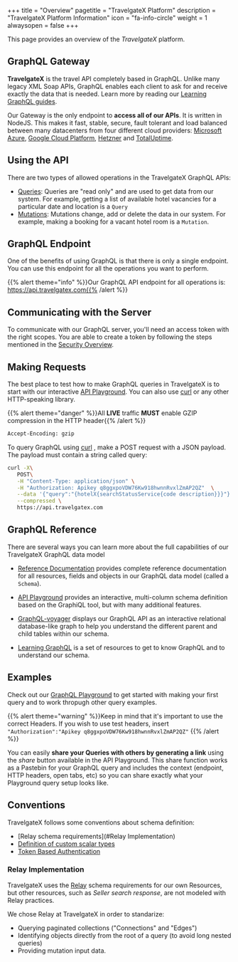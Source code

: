 +++
title = "Overview"
pagetitle = "TravelgateX Platform"
description = "TravelgateX Platform Information"
icon = "fa-info-circle"
weight = 1
alwaysopen = false
+++

This page provides an overview of the _TravelgateX_ platform.

## GraphQL Gateway

**TravelgateX** is the travel API completely based in GraphQL. Unlike many legacy XML Soap APIs, GraphQL enables each client to ask for and receive exactly the data that is needed. Learn more by reading our [Learning GraphQL guides](/learning-graphql/overview/#graphql-at-travelgatex).

Our Gateway is the only endpoint to **access all of our APIs**. It is written in NodeJS. This makes it fast, stable, secure, fault tolerant and load balanced between many datacenters from four different cloud providers: [Microsoft Azure](https://azure.microsoft.com/), [Google Cloud Platform](https://cloud.google.com/), [Hetzner](https://www.hetzner.de/) and [TotalUptime](http://totaluptime.com/).

## Using the API

There are two types of allowed operations in the TravelgateX GraphQL APIs:

* [Queries](https://docs.travelgatex.com/travelgatex/reference/schema/query/): Queries are "read only" and are used to get data from our system. For example, getting a list of available hotel vacancies for a particular date and location is a `Query`
* [Mutations](https://docs.travelgatex.com/travelgatex/reference/schema/mutation/): Mutations change, add or delete the data in our system. For example, making a booking for a vacant hotel room is a `Mutation`.

## GraphQL Endpoint

One of the benefits of using GraphQL is that there is only a single endpoint. You can use this endpoint for all the operations you want to perform.

{{% alert theme="info" %}}Our GraphQL API endpoint for all operations is: https://api.travelgatex.com{{% /alert %}}

## Communicating with the Server

To communicate with our GraphQL server, you'll need an access token with the right scopes. You are able to create a token by following the steps mentioned in the [Security Overview](/travelgatex/security/overview).

## Making Requests

The best place to test how to make GraphQL queries in TravelgateX is to start with our interactive <a href="https://api.travelgatex.com/">API Playground</a>. You can also use <a href="https://curl.haxx.se" target="_blank">curl</a> or any other HTTP-speaking library.

{{% alert theme="danger" %}}All **LIVE** traffic **MUST** enable GZIP compression in the HTTP header{{% /alert %}}

```html
Accept-Encoding: gzip
```

To query GraphQL using <a href="https://curl.haxx.se" target="_blank">curl</a> , make a POST request with a JSON payload. The payload must contain a string called query:

```bash
curl -X\
   POST\
   -H "Content-Type: application/json" \
   -H "Authorization: Apikey q8ggxpoVDW76Kw918hwnnRvxlZmAP2QZ"  \
   --data '{"query":"{hotelX{searchStatusService{code description}}}"}' \
   --compressed \
   https://api.travelgatex.com
```

## GraphQL Reference

There are several ways you can learn more about the full capabilities of our TravelgateX GraphQL data model

- [Reference Documentation](/travelgatex/reference/) provides complete reference documentation for all resources, fields and objects in our GraphQL data model (called a `Schema`).

- [API Playground](https://api.travelgatex.com) provides an interactive, multi-column schema definition based on the GraphiQL tool, but with many additional features.

- [GraphQL-voyager](https://api.travelgatex.com/voyager) displays our GraphQL API as an interactive relational database-like graph to help you understand the different parent and child tables within our schema.

- [Learning GraphQL](https://docs.travelgatex.com/learning-graphql/) is a set of resources to get to know GraphQL and to understand our schema.

## Examples

Check out our [GraphQL Playground](https://docs.travelgatex.com/getting-started/playground/) to get started with making your first query and to work thropugh other query examples.

{{% alert theme="warning" %}}Keep in mind that it's important to use the correct Headers. 
If you wish to use test headers, insert `"Authorization":"Apikey q8ggxpoVDW76Kw918hwnnRvxlZmAP2QZ"`
{{% /alert %}}

You can easily **share your Queries with others by generating a link** using the _share_ button available in the API Playground. This share function works as a Pastebin for your GraphQL query and includes the context (endpoint, HTTP headers, open tabs, etc) so you can share exactly what your Playground query setup looks like.

## Conventions

TravelgateX follows some conventions about schema definition:

* [Relay schema requirements](#Relay Implementation)
* [Definition of custom scalar types](https://docs.travelgatex.com/travelgatex/reference/scalars/)
* [Token Based Authentication](https://docs.travelgatex.com/travelgatex/security/overview/)

### Relay Implementation

TravelgateX uses the [Relay](https://facebook.github.io/relay/) schema requirements for our own Resources, but other resources, such as _Seller search response_, are not modeled with Relay practices.

We chose Relay at TravelgateX in order to standarize:

* Querying paginated collections ("Connections" and "Edges")
* Identifying objects directly from the root of a query (to avoid long nested queries)
* Providing mutation input data.

